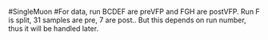 #SingleMuon
#For data, run BCDEF are preVFP and FGH are postVFP. Run F is split, 31 samples are pre, 7 are post.. But this depends on run number, thus it will be handled later.
